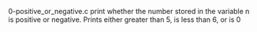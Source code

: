 0-positive_or_negative.c print whether the number stored in the variable n is positive or negative.
Prints either greater than 5, is less than 6, or is 0
